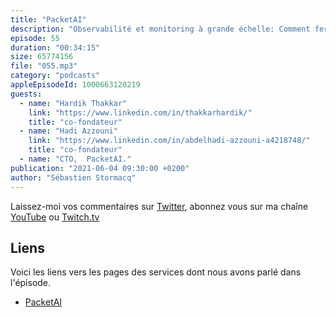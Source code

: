 ```yaml
---
title: "PacketAI"
description: "Observabilité et monitoring à grande échelle: Comment feriez-vous pour analyser 2Tb de logs par heure ? A cette échelle, plus question de regexp et de mots clés, on sort la théorie des graphes, de l'apprentissage machine et même un peu de deep learning.  Découvrez la première solution de monitoring autonome, taillée pour le cloud : PacketAI. Dans cet épisode, nous découvrons comment ca marche pour vous, et nous levons le voile sur l'architecture mise en place pour offrir ce service."
episode: 55
duration: "00:34:15"
size: 65774156
file: "055.mp3"
category: "podcasts"
appleEpisodeId: 1000663120219
guests:
  - name: "Hardik Thakkar"
    link: "https://www.linkedin.com/in/thakkarhardik/"
    title: "co-fondateur"
  - name: "Hadi Azzouni"
    link: "https://www.linkedin.com/in/abdelhadi-azzouni-a4218748/"
    title: "co-fondateur"
  - name: "CTO,  PacketAI."
publication: "2021-06-04 09:30:00 +0200"
author: "Sébastien Stormacq"
---
```


Laissez-moi vos commentaires sur [Twitter](https://twitter.com/sebsto), abonnez vous sur ma chaîne [YouTube](https://www.youtube.com/sebsto) ou [Twitch.tv](https://www.twitch.tv/sebAWS)

## Liens

Voici les liens vers les pages des services dont nous avons parlé dans l'épisode.

- [PacketAI](https://packetai.co/)